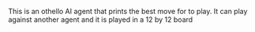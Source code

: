 This is an othello AI agent that prints the best move for to play. It can play against another agent and it is played in a 12 by 12 board
